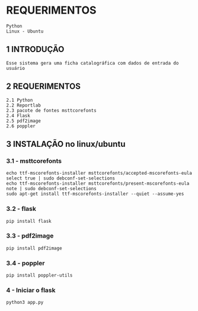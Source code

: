 # REQUERIMENTOS
    Python
    Linux - Ubuntu
## 1 INTRODUÇÃO
    Esse sistema gera uma ficha catalográfica com dados de entrada do usuário
## 2 REQUERIMENTOS
    2.1 Python
    2.2 Reportlab
    2.3 pacote de fontes msttcorefonts
    2.4 Flask
    2.5 pdf2image
    2.6 poppler
## 3 INSTALAÇÃO no linux/ubuntu
### 3.1 - msttcorefonts    
    echo ttf-mscorefonts-installer msttcorefonts/accepted-mscorefonts-eula select true | sudo debconf-set-selections
    echo ttf-mscorefonts-installer msttcorefonts/present-mscorefonts-eula note | sudo debconf-set-selections
    sudo apt-get install ttf-mscorefonts-installer --quiet --assume-yes   
### 3.2 - flask  
    pip install flask
### 3.3 - pdf2image
    pip install pdf2image
### 3.4 - poppler
    pip install poppler-utils
### 4 - Iniciar o flask
    python3 app.py


